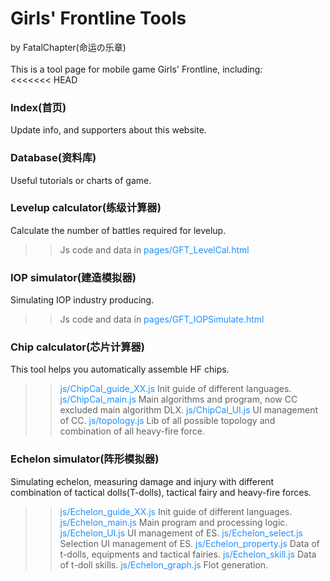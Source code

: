 # Girls' Frontline Tools<br>
by FatalChapter(命运の乐章)<br>
<br>
This is a tool page for mobile game Girls' Frontline, including:<br>
<<<<<<< HEAD
### Index(首页)<br>
Update info, and supporters about this website.<br>
### Database(资料库)<br>
Useful tutorials or charts of game.<br>
### Levelup calculator(练级计算器)<br>
Calculate the number of battles required for levelup.<br>
>> Js code and data in <span style="color:dodgerblue">pages/GFT_LevelCal.html</span>
### IOP simulator(建造模拟器)<br>
Simulating IOP industry producing.<br>
>> Js code and data in <span style="color:dodgerblue">pages/GFT_IOPSimulate.html</span>
### Chip calculator(芯片计算器)<br>
This tool helps you automatically assemble HF chips.<br>
>> <span style="color:dodgerblue">js/ChipCal_guide_XX.js</span> Init guide of different languages.
>> <span style="color:dodgerblue">js/ChipCal_main.js</span> Main algorithms and program, now CC excluded main algorithm DLX.
>> <span style="color:dodgerblue">js/ChipCal_UI.js</span> UI management of CC.
>> <span style="color:dodgerblue">js/topology.js</span> Lib of all possible topology and combination of all heavy-fire force.
### Echelon simulator(阵形模拟器)<br>
Simulating echelon, measuring damage and injury with different combination of tactical dolls(T-dolls), tactical fairy and heavy-fire forces.<br>
>> <span style="color:dodgerblue">js/Echelon_guide_XX.js</span> Init guide of different languages.
>> <span style="color:dodgerblue">js/Echelon_main.js</span> Main program and processing logic.
>> <span style="color:dodgerblue">js/Echelon_UI.js</span> UI management of ES.
>> <span style="color:dodgerblue">js/Echelon_select.js</span> Selection UI management of ES.
>> <span style="color:dodgerblue">js/Echelon_property.js</span> Data of t-dolls, equipments and tactical fairies.
>> <span style="color:dodgerblue">js/Echelon_skill.js</span> Data of t-doll skills.
>> <span style="color:dodgerblue">js/Echelon_graph.js</span> Flot generation.